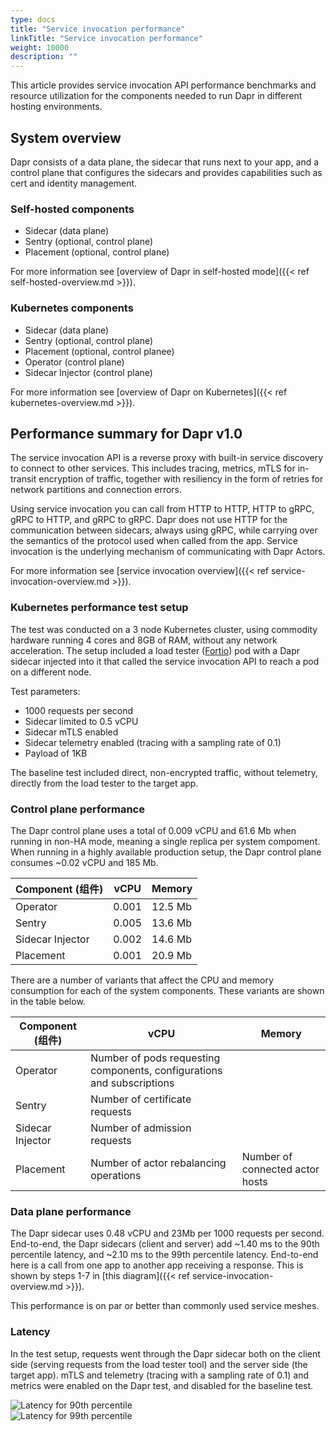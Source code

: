 ```yaml
---
type: docs
title: "Service invocation performance"
linkTitle: "Service invocation performance"
weight: 10000
description: ""
---
```


This article provides service invocation API performance benchmarks and resource utilization for the components needed to run Dapr in different hosting environments.

## System overview

Dapr consists of a data plane, the sidecar that runs next to your app, and a control plane that configures the sidecars and provides capabilities such as cert and identity management.

### Self-hosted components

* Sidecar (data plane)
* Sentry (optional, control plane)
* Placement (optional, control plane)

For more information see [overview of Dapr in self-hosted mode]({{< ref self-hosted-overview.md >}}).

### Kubernetes components

* Sidecar (data plane)
* Sentry (optional, control plane)
* Placement (optional, control planee)
* Operator (control plane)
* Sidecar Injector (control plane)

For more information see [overview of Dapr on Kubernetes]({{< ref kubernetes-overview.md >}}).

## Performance summary for Dapr v1.0

The service invocation API is a reverse proxy with built-in service discovery to connect to other services. This includes tracing, metrics, mTLS for in-transit encryption of traffic, together with resiliency in the form of retries for network partitions and connection errors.

Using service invocation you can call from HTTP to HTTP, HTTP to gRPC, gRPC to HTTP, and gRPC to gRPC. Dapr does not use HTTP for the communication between sidecars, always using gRPC, while carrying over the semantics of the protocol used when called from the app. Service invocation is the underlying mechanism of communicating with Dapr Actors.

For more information see [service invocation overview]({{< ref service-invocation-overview.md >}}).

### Kubernetes performance test setup

The test was conducted on a 3 node Kubernetes cluster, using commodity hardware running 4 cores and 8GB of RAM, without any network acceleration. The setup included a load tester ([Fortio](https://github.com/fortio/fortio)) pod with a Dapr sidecar injected into it that called the service invocation API to reach a pod on a different node.

Test parameters:

* 1000 requests per second
* Sidecar limited to 0.5 vCPU
* Sidecar mTLS enabled
* Sidecar telemetry enabled (tracing with a sampling rate of 0.1)
* Payload of 1KB

The baseline test included direct, non-encrypted traffic, without telemetry, directly from the load tester to the target app.

### Control plane performance

The Dapr control plane uses a total of 0.009 vCPU and 61.6 Mb when running in non-HA mode, meaning a single replica per system compoment. When running in a highly available production setup, the Dapr control plane consumes ~0.02 vCPU and 185 Mb.

| Component (组件)   | vCPU  | Memory  |
| ---------------- | ----- | ------- |
| Operator         | 0.001 | 12.5 Mb |
| Sentry           | 0.005 | 13.6 Mb |
| Sidecar Injector | 0.002 | 14.6 Mb |
| Placement        | 0.001 | 20.9 Mb |

There are a number of variants that affect the CPU and memory consumption for each of the system components. These variants are shown in the table below.

| Component (组件)   | vCPU                                                                   | Memory                          |
| ---------------- | ---------------------------------------------------------------------- | ------------------------------- |
| Operator         | Number of pods requesting components, configurations and subscriptions |                                 |
| Sentry           | Number of certificate requests                                         |                                 |
| Sidecar Injector | Number of admission requests                                           |                                 |
| Placement        | Number of actor rebalancing operations                                 | Number of connected actor hosts |

### Data plane performance

The Dapr sidecar uses 0.48 vCPU and 23Mb per 1000 requests per second. End-to-end, the Dapr sidecars (client and server) add ~1.40 ms to the 90th percentile latency, and ~2.10 ms to the 99th percentile latency. End-to-end here is a call from one app to another app receiving a response. This is shown by steps 1-7 in [this diagram]({{< ref service-invocation-overview.md >}}).

This performance is on par or better than commonly used service meshes.

### Latency

In the test setup, requests went through the Dapr sidecar both on the client side (serving requests from the load tester tool) and the server side (the target app). mTLS and telemetry (tracing with a sampling rate of 0.1) and metrics were enabled on the Dapr test, and disabled for the baseline test.

<img src="/images/perf_invocation_p90.png" alt="Latency for 90th percentile" />

<br>

<img src="/images/perf_invocation_p99.png" alt="Latency for 99th percentile" />
